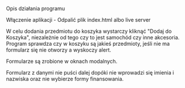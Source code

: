 Opis działania programu

Włączenie aplikacji - Odpalić plik index.html albo live server

W celu dodania przedmiotu do koszyka wystarczy kliknąć "Dodaj do Koszyka", niezależnie od tego czy to jest samochód czy inne akcesoria.
Program sprawdza czy w koszyku są jakieś przedmioty, jeśli nie ma formularz się nie otworzy a wyskoczy alert.

Formularze są zrobione w oknach modalnych.

Formularz z danymi nie puści dalej dopóki nie wprowadzi się imienia i nazwiska oraz nie wybierze formy finansowania.
